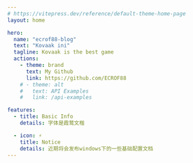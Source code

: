 ```yaml
---
# https://vitepress.dev/reference/default-theme-home-page
layout: home

hero:
  name: "ecrof88-blog"
  text: "Kovaak ini"
  tagline: Kovaak is the best game 
  actions:
    - theme: brand
      text: My Github
      link: https://github.com/ECROF88
    # - theme: alt
    #   text: API Examples
    #   link: /api-examples

features:
  - title: Basic Info
    details: 字体是霞鹜文楷

  - icon: ⚡️
    title: Notice
    details: 近期将会发布windows下的一些基础配置文档
---
```


